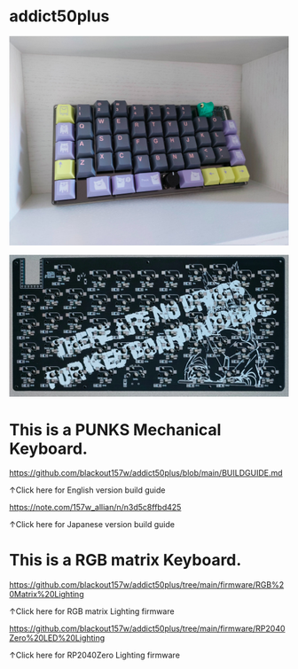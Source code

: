 # addict50plus
![top](images/top.jpg)

![back](images/back.png)

# This is a PUNKS Mechanical Keyboard.

https://github.com/blackout157w/addict50plus/blob/main/BUILDGUIDE.md

↑Click here for English version build guide

https://note.com/157w_allian/n/n3d5c8ffbd425

↑Click here for Japanese version build guide

# This is a RGB matrix Keyboard.




https://github.com/blackout157w/addict50plus/tree/main/firmware/RGB%20Matrix%20Lighting

↑Click here for RGB matrix Lighting firmware



https://github.com/blackout157w/addict50plus/tree/main/firmware/RP2040Zero%20LED%20Lighting

↑Click here for RP2040Zero Lighting firmware
